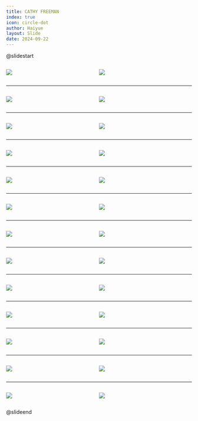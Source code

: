 ```yaml
---
title: CATHY FREEMAN
index: true
icon: circle-dot
author: Haiyue
layout: Slide
date: 2024-09-22
---
```

 
@slidestart

<div style="display:flex">
<div style="flex:1">

![](https://raw.githubusercontent.com/yclord/reading/refs/heads/master/english/Level-T/CATHY%20FREEMAN/001.webp)
</div>
<div style="flex:1">

![](https://raw.githubusercontent.com/yclord/reading/refs/heads/master/english/Level-T/CATHY%20FREEMAN/002.webp)
</div>
</div>

---

<div style="display:flex">
<div style="flex:1">

![](https://raw.githubusercontent.com/yclord/reading/refs/heads/master/english/Level-T/CATHY%20FREEMAN/003.webp)
</div>
<div style="flex:1">

![](https://raw.githubusercontent.com/yclord/reading/refs/heads/master/english/Level-T/CATHY%20FREEMAN/004.webp)
</div>
</div>

---

<div style="display:flex">
<div style="flex:1">

![](https://raw.githubusercontent.com/yclord/reading/refs/heads/master/english/Level-T/CATHY%20FREEMAN/005.webp)
</div>
<div style="flex:1">

![](https://raw.githubusercontent.com/yclord/reading/refs/heads/master/english/Level-T/CATHY%20FREEMAN/006.webp)
</div>
</div>

---

<div style="display:flex">
<div style="flex:1">

![](https://raw.githubusercontent.com/yclord/reading/refs/heads/master/english/Level-T/CATHY%20FREEMAN/007.webp)
</div>
<div style="flex:1">

![](https://raw.githubusercontent.com/yclord/reading/refs/heads/master/english/Level-T/CATHY%20FREEMAN/008.webp)
</div>
</div>

---

<div style="display:flex">
<div style="flex:1">

![](https://raw.githubusercontent.com/yclord/reading/refs/heads/master/english/Level-T/CATHY%20FREEMAN/009.webp)
</div>
<div style="flex:1">

![](https://raw.githubusercontent.com/yclord/reading/refs/heads/master/english/Level-T/CATHY%20FREEMAN/010.webp)
</div>
</div>

---

<div style="display:flex">
<div style="flex:1">

![](https://raw.githubusercontent.com/yclord/reading/refs/heads/master/english/Level-T/CATHY%20FREEMAN/011.webp)
</div>
<div style="flex:1">

![](https://raw.githubusercontent.com/yclord/reading/refs/heads/master/english/Level-T/CATHY%20FREEMAN/012.webp)
</div>
</div>

---

<div style="display:flex">
<div style="flex:1">

![](https://raw.githubusercontent.com/yclord/reading/refs/heads/master/english/Level-T/CATHY%20FREEMAN/013.webp)
</div>
<div style="flex:1">

![](https://raw.githubusercontent.com/yclord/reading/refs/heads/master/english/Level-T/CATHY%20FREEMAN/014.webp)
</div>
</div>

---

<div style="display:flex">
<div style="flex:1">

![](https://raw.githubusercontent.com/yclord/reading/refs/heads/master/english/Level-T/CATHY%20FREEMAN/015.webp)
</div>
<div style="flex:1">

![](https://raw.githubusercontent.com/yclord/reading/refs/heads/master/english/Level-T/CATHY%20FREEMAN/016.webp)
</div>
</div>

---

<div style="display:flex">
<div style="flex:1">

![](https://raw.githubusercontent.com/yclord/reading/refs/heads/master/english/Level-T/CATHY%20FREEMAN/017.webp)
</div>
<div style="flex:1">

![](https://raw.githubusercontent.com/yclord/reading/refs/heads/master/english/Level-T/CATHY%20FREEMAN/018.webp)
</div>
</div>

---

<div style="display:flex">
<div style="flex:1">

![](https://raw.githubusercontent.com/yclord/reading/refs/heads/master/english/Level-T/CATHY%20FREEMAN/019.webp)
</div>
<div style="flex:1">

![](https://raw.githubusercontent.com/yclord/reading/refs/heads/master/english/Level-T/CATHY%20FREEMAN/020.webp)
</div>
</div>

---

<div style="display:flex">
<div style="flex:1">

![](https://raw.githubusercontent.com/yclord/reading/refs/heads/master/english/Level-T/CATHY%20FREEMAN/021.webp)
</div>
<div style="flex:1">

![](https://raw.githubusercontent.com/yclord/reading/refs/heads/master/english/Level-T/CATHY%20FREEMAN/022.webp)
</div>
</div>

---

<div style="display:flex">
<div style="flex:1">

![](https://raw.githubusercontent.com/yclord/reading/refs/heads/master/english/Level-T/CATHY%20FREEMAN/023.webp)
</div>
<div style="flex:1">

![](https://raw.githubusercontent.com/yclord/reading/refs/heads/master/english/Level-T/CATHY%20FREEMAN/024.webp)
</div>
</div>

---

<div style="display:flex">
<div style="flex:1">

![](https://raw.githubusercontent.com/yclord/reading/refs/heads/master/english/Level-T/CATHY%20FREEMAN/025.webp)
</div>
<div style="flex:1">

![](https://raw.githubusercontent.com/yclord/reading/refs/heads/master/english/Level-T/CATHY%20FREEMAN/026.webp)
</div>
</div>

@slideend